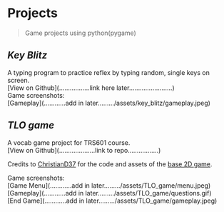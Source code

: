 ﻿# Projects
 >Game projects using python(pygame)

## _Key Blitz_
A typing program to practice reflex by typing random, single keys on screen.<br/>
[View on Github](.................link here later........................)<br/>
Game screenshots:<br/>
[Gameplay](............add in later........./assets/key_blitz/gameplay.jpeg)<br/>

## _TLO game_
A vocab game project for TRS601 course.<br/>
[View on Github](....................link to repo.................)<br/>

Credits to [ChristianD37](https://github.com/ChristianD37) for the code and assets of the [base 2D game](https://github.com/ChristianD37/YoutubeTutorials/tree/master/Game%20States).<br/>

Game screenshots:<br/>
[Game Menu](............add in later........./assets/TLO_game/menu.jpeg)<br/>
[Gameplay](............add in later........./assets/TLO_game/questions.gif)<br/>
[End Game](............add in later........./assets/TLO_game/gameplay.jpeg)<br/>
